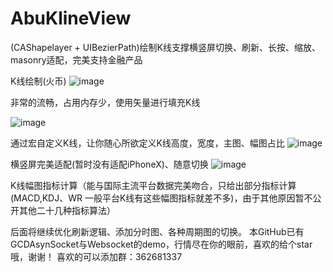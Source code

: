 # AbuKlineView
(CAShapelayer + UIBezierPath)绘制K线支撑横竖屏切换、刷新、长按、缩放、masonry适配，完美支持金融产品

K线绘制(火币)
![image](https://github.com/AbuIOSDeveloper/KLine/blob/master/Resource/火币.jpg)

非常的流畅，占用内存少，使用矢量进行填充K线

![image](https://github.com/AbuIOSDeveloper/KLine/blob/master/Resource/kline.gif)

通过宏自定义K线，让你随心所欲定义K线高度，宽度，主图、幅图占比
![image](https://github.com/AbuIOSDeveloper/KLine/blob/master/Resource/宏定义适配.png)

横竖屏完美适配(暂时没有适配iPhoneX)、随意切换
![image](https://github.com/AbuIOSDeveloper/KLine/blob/master/Resource/竖屏.png)




K线幅图指标计算（能与国际主流平台数据完美吻合，只给出部分指标计算(MACD,KDJ、WR 一般平台K线有这些幅图指标就差不多)，由于其他原因暂不公开其他二十几种指标算法）



后面将继续优化刷新逻辑、添加分时图、各种周期图的切换。
本GitHub已有GCDAsynSocket与Websocket的demo，行情尽在你的眼前，喜欢的给个star哦，谢谢！
喜欢的可以添加群：362681337


